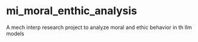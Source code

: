 # mi_moral_enthic_analysis
A mech interp research project to analyze moral and ethic behavior in th llm models


